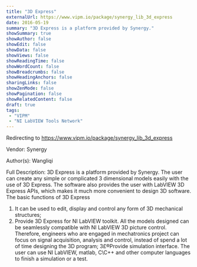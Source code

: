 ```yaml
---
title: "3D Express"
externalUrl: https://www.vipm.io/package/synergy_lib_3d_express
date: 2016-05-19
summary: "3D Express is a platform provided by Synergy."
showSummary: true
showAuthor: false
showEdit: false
showData: false
showViews: false
showReadingTime: false
showWordCount: false
showBreadcrumbs: false
showHeadingAnchors: false
sharingLinks: false
showZenMode: false
showPagination: false
showRelatedContent: false
draft: true
tags:
 - "VIPM"
 - "NI LabVIEW Tools Network"
---
```


Redirecting to https://www.vipm.io/package/synergy_lib_3d_express

Vendor: Synergy

Author(s): Wangliqi
 
Full Description:
3D Express is a platform provided by Synergy. The user can create any simple or complicated 3 dimensional models easily with the use of 3D Express. The software also provides the user with LabVIEW 3D Express APIs, which makes it much more convenient to design 3D software.
The basic functions of 3D Express
1. It can be used to edit, display and control any form of 3D mechanical structures;
2. Provide 3D Express for NI LabVIEW toolkit. All the models designed can be seamlessly compatible with NI LabVIEW 3D picture control. Therefore, engineers who are engaged in mechatronics project can focus on signal acquisition, analysis and control, instead of spend a lot of time designing the 3D program;
3£®Provide simulation interface. The user can use NI LabVIEW, matlab, C\\C++ and other computer languages to finish a simulation or a test.